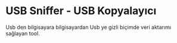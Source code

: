 # USB Sniffer - USB Kopyalayıcı 
Usb den bilgisayara bilgisayardan Usb ye gizli biçimde veri aktarımı sağlayan tool. 

